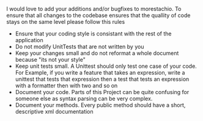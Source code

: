 I would love to add your additions and/or bugfixes to morestachio. 
To ensure that all changes to the codebase ensures that the quallity of code stays on the same level please follow this rules

- Ensure that your coding style is consistant with the rest of the application
- Do not modify UnitTests that are not written by you
- Keep your changes small and do not reformat a whole document because "its not your style"
- Keep unit tests small. A Unittest should only test one case of your code. For Example, if you write a feature that takes an expression, write a unittest that tests that expression then a test that tests an expression with a formatter then with two and so on
- Document your code. Parts of this Project can be quite confusing for someone else as syntax parsing can be very complex. 
- Document your methods. Every public method should have a short, descriptive xml documentation

